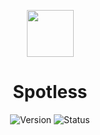 <p align=center><img src="https://cdn-icons-png.flaticon.com/512/10464/10464776.png" width="75" height="75"></p>
<h1 align=center>Spotless</h1>

<div align="center">

  ![Version](https://img.shields.io/badge/Version-v1.6.1-blue?style=flat-square) 
  ![Status](https://img.shields.io/badge/Status-Stable-brightgreen?style=flat-square)

</div>
